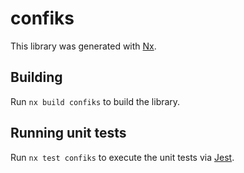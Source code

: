 # confiks

This library was generated with [Nx](https://nx.dev).

## Building

Run `nx build confiks` to build the library.

## Running unit tests

Run `nx test confiks` to execute the unit tests via [Jest](https://jestjs.io).
